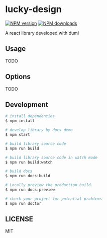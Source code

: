 # lucky-design

[![NPM version](https://img.shields.io/npm/v/lucky-design.svg?style=flat)](https://npmjs.org/package/lucky-design)
[![NPM downloads](http://img.shields.io/npm/dm/lucky-design.svg?style=flat)](https://npmjs.org/package/lucky-design)

A react library developed with dumi

## Usage

TODO

## Options

TODO

## Development

```bash
# install dependencies
$ npm install

# develop library by docs demo
$ npm start

# build library source code
$ npm run build

# build library source code in watch mode
$ npm run build:watch

# build docs
$ npm run docs:build

# Locally preview the production build.
$ npm run docs:preview

# check your project for potential problems
$ npm run doctor
```

## LICENSE

MIT

